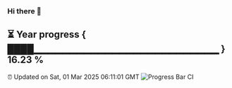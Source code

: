 ### Hi there 👋
⏳ Year progress { ████▁▁▁▁▁▁▁▁▁▁▁▁▁▁▁▁▁▁▁▁▁▁▁▁▁▁ } 16.23 %
---
⏰ Updated on Sat, 01 Mar 2025 06:11:01 GMT
![Progress Bar CI](https://github.com/Moyi321/Moyi321/workflows/Progress%20Bar%20CI/badge.svg)
